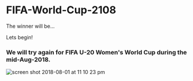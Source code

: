 # FIFA-World-Cup-2108
The winner will be...

Lets begin!



### We will try again for FIFA U-20 Women's World Cup during the mid-Aug-2018.


![screen shot 2018-08-01 at 11 10 23 pm](https://user-images.githubusercontent.com/39840213/43560406-4033f3a6-95e0-11e8-89fb-3bdfca947767.png)

